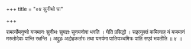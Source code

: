 +++
title = "०४ सुनीथो घा"

+++

रामर्त्योमनुष्यो यजमानः सुनीथः सुयज्ञः सुनयनोवा भवति । घेति प्रसिद्धौ । सइत्युक्तं कमित्याह यं यजमानं मरुतोदेवाः पान्ति रक्षन्ति । अद्रुहः अद्रोहकर्तारः तथा यमर्यमा पातियञ्चमित्रः पाति सएवं भवतीति ॥ ४ ॥